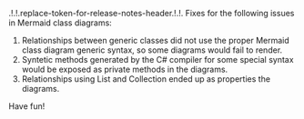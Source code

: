 .!.!.replace-token-for-release-notes-header.!.!.
Fixes for the following issues in Mermaid class diagrams:

1. Relationships between generic classes did not use the proper Mermaid class diagram generic syntax, so some diagrams would fail to render.
2. Syntetic methods generated by the C# compiler for some special syntax would be exposed as private methods in the diagrams.
3. Relationships using List and Collection ended up as properties the diagrams.

Have fun!